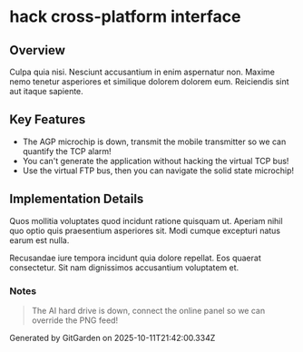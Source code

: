 # hack cross-platform interface

## Overview
Culpa quia nisi. Nesciunt accusantium in enim aspernatur non. Maxime nemo tenetur asperiores et similique dolorem dolorem eum. Reiciendis sint aut itaque sapiente.

## Key Features
- The AGP microchip is down, transmit the mobile transmitter so we can quantify the TCP alarm!
- You can't generate the application without hacking the virtual TCP bus!
- Use the virtual FTP bus, then you can navigate the solid state microchip!

## Implementation Details
Quos mollitia voluptates quod incidunt ratione quisquam ut. Aperiam nihil quo optio quis praesentium asperiores sit. Modi cumque excepturi natus earum est nulla.
 Recusandae iure tempora incidunt quia dolore repellat. Eos quaerat consectetur. Sit nam dignissimos accusantium voluptatem et.

### Notes
> The AI hard drive is down, connect the online panel so we can override the PNG feed!

Generated by GitGarden on 2025-10-11T21:42:00.334Z
